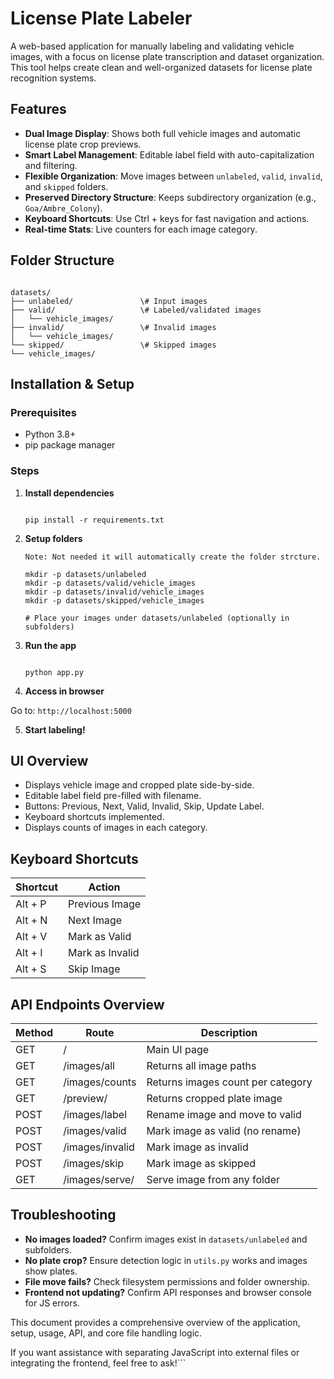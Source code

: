 # License Plate Labeler

A web-based application for manually labeling and validating vehicle images, with a focus on license plate transcription and dataset organization. This tool helps create clean and well-organized datasets for license plate recognition systems.

## Features

- **Dual Image Display**: Shows both full vehicle images and automatic license plate crop previews.
- **Smart Label Management**: Editable label field with auto-capitalization and filtering.
- **Flexible Organization**: Move images between `unlabeled`, `valid`, `invalid`, and `skipped` folders.
- **Preserved Directory Structure**: Keeps subdirectory organization (e.g., `Goa/Ambre_Colony`).
- **Keyboard Shortcuts**: Use Ctrl + keys for fast navigation and actions.
- **Real-time Stats**: Live counters for each image category.

## Folder Structure

```

datasets/
├── unlabeled/               \# Input images
├── valid/                   \# Labeled/validated images
│   └── vehicle_images/
├── invalid/                 \# Invalid images
│   └── vehicle_images/
└── skipped/                 \# Skipped images
└── vehicle_images/

```

## Installation & Setup

### Prerequisites
- Python 3.8+
- pip package manager

### Steps

1. **Install dependencies**

    ```
   
    pip install -r requirements.txt
   
    ```

2. **Setup folders**

    ```
    Note: Not needed it will automatically create the folder strcture. 
    
    mkdir -p datasets/unlabeled
    mkdir -p datasets/valid/vehicle_images
    mkdir -p datasets/invalid/vehicle_images
    mkdir -p datasets/skipped/vehicle_images
    
    # Place your images under datasets/unlabeled (optionally in subfolders)
    
    ```

3. **Run the app**

    ```
    
    python app.py
    
    ```

4. **Access in browser**

Go to: `http://localhost:5000`

5. **Start labeling!**

## UI Overview

- Displays vehicle image and cropped plate side-by-side.
- Editable label field pre-filled with filename.
- Buttons: Previous, Next, Valid, Invalid, Skip, Update Label.
- Keyboard shortcuts implemented.
- Displays counts of images in each category.

## Keyboard Shortcuts

| Shortcut | Action                |
|----------|-----------------------|
| Alt + P  | Previous Image        |
| Alt + N  | Next Image            |
| Alt + V  | Mark as Valid         |
| Alt + I  | Mark as Invalid       |
| Alt + S  | Skip Image            |

## API Endpoints Overview

| Method | Route                    | Description                       |
|--------|--------------------------|-----------------------------------|
| GET    | /                        | Main UI page                      |
| GET    | /images/all              | Returns all image paths           |
| GET    | /images/counts           | Returns images count per category |
| GET    | /preview/<filename>      | Returns cropped plate image       |
| POST   | /images/label            | Rename image and move to valid    |
| POST   | /images/valid            | Mark image as valid (no rename)   |
| POST   | /images/invalid          | Mark image as invalid             |
| POST   | /images/skip             | Mark image as skipped             |
| GET    | /images/serve/<filepath> | Serve image from any folder       |

## Troubleshooting

- **No images loaded?** Confirm images exist in `datasets/unlabeled` and subfolders.
- **No plate crop?** Ensure detection logic in `utils.py` works and images show plates.
- **File move fails?** Check filesystem permissions and folder ownership.
- **Frontend not updating?** Confirm API responses and browser console for JS errors.


This document provides a comprehensive overview of the application, setup, usage, API, and core file handling logic.

If you want assistance with separating JavaScript into external files or integrating the frontend, feel free to ask!```

